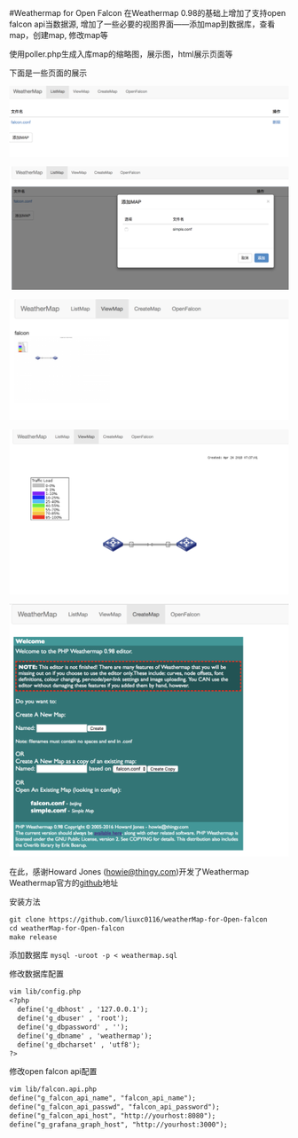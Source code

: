 #Weathermap for Open Falcon
在Weathermap 0.98的基础上增加了支持open falcon api当数据源, 增加了一些必要的视图界面——添加map到数据库，查看map，创建map, 修改map等

使用poller.php生成入库map的缩略图，展示图，html展示页面等

下面是一些页面的展示

![listMap](https://raw.githubusercontent.com/liuxc0116/public/master/weathermap/weathermap_list.png)

![addMap](https://raw.githubusercontent.com/liuxc0116/public/master/weathermap/wearthermap_add_map.png)

![listSmallPng](https://raw.githubusercontent.com/liuxc0116/public/master/weathermap/weathermap_list-png.png)

![showFullPng](https://raw.githubusercontent.com/liuxc0116/public/master/weathermap/weathermap_full_png.png)

![createMap](https://raw.githubusercontent.com/liuxc0116/public/master/weathermap/weathermap_create_map.png)

在此，感谢Howard Jones (howie@thingy.com)开发了Weathermap
Weathermap官方的[github](https://github.com/howardjones/network-weathermap)地址

安装方法

```
git clone https://github.com/liuxc0116/weatherMap-for-Open-falcon
cd weatherMap-for-Open-falcon
make release
```

添加数据库
`mysql -uroot -p < weathermap.sql`

修改数据库配置

```
vim lib/config.php
<?php
  define('g_dbhost' , '127.0.0.1');
  define('g_dbuser' , 'root');
  define('g_dbpassword' , '');
  define('g_dbname' , 'weathermap');
  define('g_dbcharset' , 'utf8');
?>
```

修改open falcon api配置

```
vim lib/falcon.api.php
define("g_falcon_api_name", "falcon_api_name");
define("g_falcon_api_passwd", "falcon_api_password");
define("g_falcon_api_host", "http://yourhost:8080");
define("g_grafana_graph_host", "http://yourhost:3000");
```


